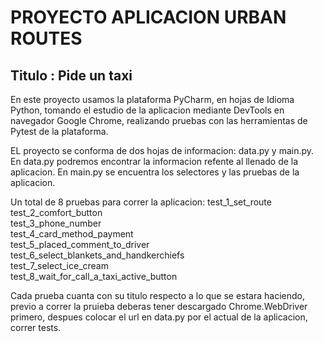 # PROYECTO APLICACION URBAN ROUTES
## Titulo : Pide un taxi 

En este proyecto usamos la plataforma PyCharm, en hojas de Idioma Python, tomando el estudio de la aplicacion mediante 
DevTools en navegador Google Chrome, realizando pruebas con las herramientas de Pytest de la plataforma. 

EL proyecto se conforma de dos hojas de informacion: data.py y main.py. En data.py podremos encontrar la informacion 
refente al llenado de la aplicacion. En main.py se encuentra los selectores y las pruebas de la aplicacion.

Un total de 8 pruebas para correr la aplicacion:
test_1_set_route  
test_2_comfort_button  
test_3_phone_number  
test_4_card_method_payment  
test_5_placed_comment_to_driver  
test_6_select_blankets_and_handkerchiefs  
test_7_select_ice_cream  
test_8_wait_for_call_a_taxi_active_button  

Cada prueba cuanta con su titulo respecto a lo que se estara haciendo, previo a correr la pruieba deberas tener
descargado Chrome.WebDriver primero, despues colocar el url en data.py por el actual de la aplicacion, correr tests.
